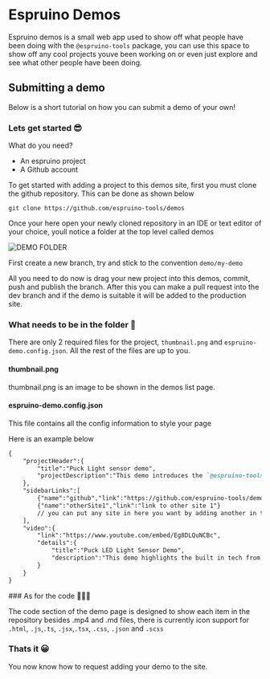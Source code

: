 # Espruino Demos
Espruino demos is a small web app used to show off what people have been doing with the `@espruino-tools` package, you can use this space to show off any cool projects youve been working on or even just explore and see what other people have been doing.


## Submitting a demo
Below is a short tutorial on how you can submit a demo of your own!

### Lets get started 😎
What do you need?

- An espruino project
- A Github account

To get started with adding a project to this demos site, first you must clone the github repository. This can be done as shown below</Text>

```
git clone https://github.com/espruino-tools/demos
```

Once your here open your newly cloned repository in an IDE or text editor of your choice, youll notice a folder at the top level called demos

![DEMO FOLDER](https://i.imgur.com/0YDrDd1.png)

First create a new branch, try and stick to the convention `demo/my-demo`


All you need to do now is drag your new project into this demos, commit, push and publish the branch. After this you can make a pull request into the dev branch and if the demo is suitable it will be added to the production site.

### What needs to be in the folder 🤔
There are only 2 required files for the project, `thumbnail.png` and `espruino-demo.config.json`. All the rest of the files are up to you.

#### thumbnail.png
thumbnail.png is an image to be shown in the demos list page.

#### espruino-demo.config.json
This file contains all the config information to style your page

Here is an example below

```markdown
{
    "projectHeader":{
        "title":"Puck Light sensor demo",
        "projectDescription":"This demo introduces the `@espruino-tools/core` package with the espruino Puck. "
    },
    "sidebarLinks":[
        {"name":"github","link":"https://github.com/espruino-tools/demos/tree/production/demos/light-sensor"},
        {"name":"otherSite1","link":"link to other site 1"}
        // you can put any site in here you want by adding another in the style above
    ],
    "video":{
        "link":"https://www.youtube.com/embed/Eg8DLQuNCBc",
        "details":{
            "title":"Puck LED Light Sensor Demo",
            "description":"This demo highlights the built in tech from the espruino devices."
        }
    }
}
```

### As for the code 🧑🏼‍💻

The code section of the demo page is designed to show each item in the repository besides .mp4 and .md files, there is currently icon support for `.html`, `.js`,`.ts`, `.jsx`,`.tsx`, `.css`, `.json` and `.scss`


### Thats it 😀

You now know how to request adding your demo to the site.
    
